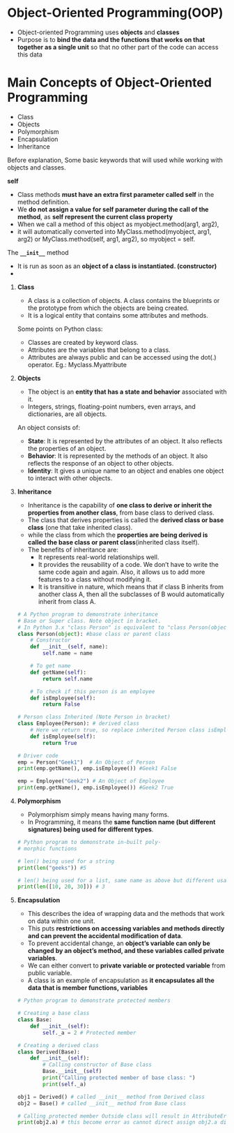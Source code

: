 # Object-Oriented Programming(OOP)

- Object-oriented Programming uses **objects** and **classes**
- Purpose is to **bind the data and the functions that works on that together as a single unit** so that no other part of the code can access this data

# Main Concepts of Object-Oriented Programming
* Class
* Objects
* Polymorphism
* Encapsulation
* Inheritance

Before explanation, Some basic keywords that will used while working with objects and classes.

**self**
- Class methods **must have an extra first parameter called self** in the method definition. 
- We **do not assign a value for self parameter during the call of the method**, as **self represent the current class property**
- When we call a method of this object as myobject.method(arg1, arg2), 
- it will automatically converted into MyClass.method(myobject, arg1, arg2) or MyClass.method(self, arg1, arg2), so myobject = self.

The **```__init__```** method
- It is run as soon as an **object of a class is instantiated. (constructor)**
- 

1. **Class**
    - A class is a collection of objects. A class contains the blueprints or the prototype from which the objects are being created. 
    - It is a logical entity that contains some attributes and methods.

    Some points on Python class:
    - Classes are created by keyword class.
    - Attributes are the variables that belong to a class.
    - Attributes are always public and can be accessed using the dot(.) operator. Eg.: Myclass.Myattribute

2. **Objects**
    - The object is an **entity that has a state and behavior** associated with it.
    - Integers, strings, floating-point numbers, even arrays, and dictionaries, are all objects.

    An object consists of:
    - **State**: It is represented by the attributes of an object. It also reflects the properties of an object.
    - **Behavior**: It is represented by the methods of an object. It also reflects the response of an object to other objects.
    - **Identity**: It gives a unique name to an object and enables one object to interact with other objects.

3. **Inheritance**
    - Inheritance is the capability of **one class to derive or inherit the properties from another class**, from base class to derived class. 
    - The class that derives properties is called the **derived class or base class** (one that take inherited class). 
    - while the class from which the **properties are being derived is called the base class or parent class**(inherited class itself).
    - The benefits of inheritance are:
        * It represents real-world relationships well.
        * It provides the reusability of a code. We don’t have to write the same code again and again. Also, it allows us to add more features to a class without modifying it.
        * It is transitive in nature, which means that if class B inherits from another class A, then all the subclasses of B would automatically inherit from class A.
    ```Python
    # A Python program to demonstrate inheritance 
    # Base or Super class. Note object in bracket.
    # In Python 3.x "class Person" is equivalent to "class Person(object)"
    class Person(object): #base class or parent class
        # Constructor
        def __init__(self, name):
            self.name = name

        # To get name
        def getName(self):
            return self.name

        # To check if this person is an employee
        def isEmployee(self):
            return False

    # Person class Inherited (Note Person in bracket)
    class Employee(Person): # derived class
        # Here we return true, so replace inherited Person class isEmployee method 
        def isEmployee(self):
            return True

    # Driver code
    emp = Person("Geek1")  # An Object of Person
    print(emp.getName(), emp.isEmployee()) #Geek1 False

    emp = Employee("Geek2") # An Object of Employee
    print(emp.getName(), emp.isEmployee()) #Geek2 True
    ```

4. **Polymorphism**
    - Polymorphism simply means having many forms.
    - In Programming, it means the **same function name (but different signatures) being used for different types**.
    ```Python
    # Python program to demonstrate in-built poly-
    # morphic functions

    # len() being used for a string
    print(len("geeks")) #5

    # len() being used for a list, same name as above but different usage 
    print(len([10, 20, 30])) # 3
    ```

5. **Encapsulation**
    - This describes the idea of wrapping data and the methods that work on data within one unit.
    - This puts **restrictions on accessing variables and methods directly and can prevent the accidental modification of data**.
    - To prevent accidental change, an **object’s variable can only be changed by an object’s method, and these variables called private variables**.
    - We can either convert to **private variable or protected variable** from public variable.
    - A class is an example of encapsulation as **it encapsulates all the data that is member functions, variables**
    ```Python 
    # Python program to demonstrate protected members

    # Creating a base class
    class Base:
        def __init__(self):
            self._a = 2 # Protected member

    # Creating a derived class   
    class Derived(Base):
        def __init__(self):
            # Calling constructor of Base class
            Base.__init__(self)
            print("Calling protected member of base class: ")
            print(self._a)

    obj1 = Derived() # called __init__ method from Derived class
    obj2 = Base() # called __init__ method from Base class

    # Calling protected member Outside class will result in AttributeError
    print(obj2.a) # this become error as cannot direct assign obj2.a direct to base class as it against encapsulation rule
    ```
